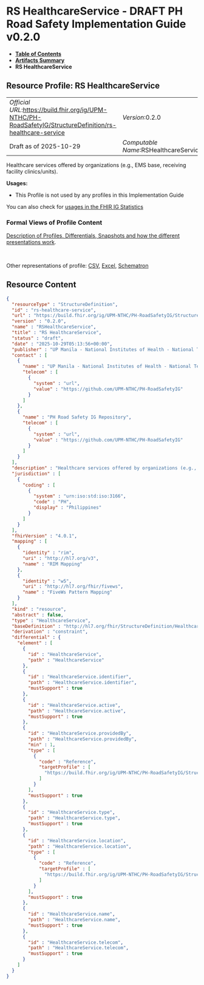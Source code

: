 # RS HealthcareService - DRAFT PH Road Safety Implementation Guide v0.2.0

* [**Table of Contents**](toc.md)
* [**Artifacts Summary**](artifacts.md)
* **RS HealthcareService**

## Resource Profile: RS HealthcareService 

| | |
| :--- | :--- |
| *Official URL*:https://build.fhir.org/ig/UPM-NTHC/PH-RoadSafetyIG/StructureDefinition/rs-healthcare-service | *Version*:0.2.0 |
| Draft as of 2025-10-29 | *Computable Name*:RSHealthcareService |

 
Healthcare services offered by organizations (e.g., EMS base, receiving facility clinics/units). 

**Usages:**

* This Profile is not used by any profiles in this Implementation Guide

You can also check for [usages in the FHIR IG Statistics](https://packages2.fhir.org/xig/example.fhir.ph.roadsafety|current/StructureDefinition/rs-healthcare-service)

### Formal Views of Profile Content

 [Description of Profiles, Differentials, Snapshots and how the different presentations work](http://build.fhir.org/ig/FHIR/ig-guidance/readingIgs.html#structure-definitions). 

 

Other representations of profile: [CSV](StructureDefinition-rs-healthcare-service.csv), [Excel](StructureDefinition-rs-healthcare-service.xlsx), [Schematron](StructureDefinition-rs-healthcare-service.sch) 



## Resource Content

```json
{
  "resourceType" : "StructureDefinition",
  "id" : "rs-healthcare-service",
  "url" : "https://build.fhir.org/ig/UPM-NTHC/PH-RoadSafetyIG/StructureDefinition/rs-healthcare-service",
  "version" : "0.2.0",
  "name" : "RSHealthcareService",
  "title" : "RS HealthcareService",
  "status" : "draft",
  "date" : "2025-10-29T05:13:56+00:00",
  "publisher" : "UP Manila - National Institutes of Health - National Telehealth Center",
  "contact" : [
    {
      "name" : "UP Manila - National Institutes of Health - National Telehealth Center",
      "telecom" : [
        {
          "system" : "url",
          "value" : "https://github.com/UPM-NTHC/PH-RoadSafetyIG"
        }
      ]
    },
    {
      "name" : "PH Road Safety IG Repository",
      "telecom" : [
        {
          "system" : "url",
          "value" : "https://github.com/UPM-NTHC/PH-RoadSafetyIG"
        }
      ]
    }
  ],
  "description" : "Healthcare services offered by organizations (e.g., EMS base, receiving facility clinics/units).",
  "jurisdiction" : [
    {
      "coding" : [
        {
          "system" : "urn:iso:std:iso:3166",
          "code" : "PH",
          "display" : "Philippines"
        }
      ]
    }
  ],
  "fhirVersion" : "4.0.1",
  "mapping" : [
    {
      "identity" : "rim",
      "uri" : "http://hl7.org/v3",
      "name" : "RIM Mapping"
    },
    {
      "identity" : "w5",
      "uri" : "http://hl7.org/fhir/fivews",
      "name" : "FiveWs Pattern Mapping"
    }
  ],
  "kind" : "resource",
  "abstract" : false,
  "type" : "HealthcareService",
  "baseDefinition" : "http://hl7.org/fhir/StructureDefinition/HealthcareService",
  "derivation" : "constraint",
  "differential" : {
    "element" : [
      {
        "id" : "HealthcareService",
        "path" : "HealthcareService"
      },
      {
        "id" : "HealthcareService.identifier",
        "path" : "HealthcareService.identifier",
        "mustSupport" : true
      },
      {
        "id" : "HealthcareService.active",
        "path" : "HealthcareService.active",
        "mustSupport" : true
      },
      {
        "id" : "HealthcareService.providedBy",
        "path" : "HealthcareService.providedBy",
        "min" : 1,
        "type" : [
          {
            "code" : "Reference",
            "targetProfile" : [
              "https://build.fhir.org/ig/UPM-NTHC/PH-RoadSafetyIG/StructureDefinition/rs-organization"
            ]
          }
        ],
        "mustSupport" : true
      },
      {
        "id" : "HealthcareService.type",
        "path" : "HealthcareService.type",
        "mustSupport" : true
      },
      {
        "id" : "HealthcareService.location",
        "path" : "HealthcareService.location",
        "type" : [
          {
            "code" : "Reference",
            "targetProfile" : [
              "https://build.fhir.org/ig/UPM-NTHC/PH-RoadSafetyIG/StructureDefinition/rs-incident-location-incident"
            ]
          }
        ],
        "mustSupport" : true
      },
      {
        "id" : "HealthcareService.name",
        "path" : "HealthcareService.name",
        "mustSupport" : true
      },
      {
        "id" : "HealthcareService.telecom",
        "path" : "HealthcareService.telecom",
        "mustSupport" : true
      }
    ]
  }
}

```
